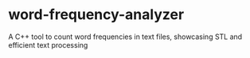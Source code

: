 # word-frequency-analyzer
A C++ tool to count word frequencies in text files, showcasing STL and efficient text processing
